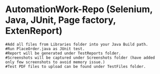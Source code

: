# AutomationWork-Repo (Selenium, Java, JUnit, Page factory, ExtenReport)
	#Add all files from Libraries folder into your Java Build path.
	#Run PlaceOrder.java as JUnit test.
	#Report will be generated under TestReports folder.
	#Screenshots will be captured under Screenshots folder (have added only few screenshots to avoid memory issue.)
	#Test PDF files to upload can be found under TestFiles folder.
